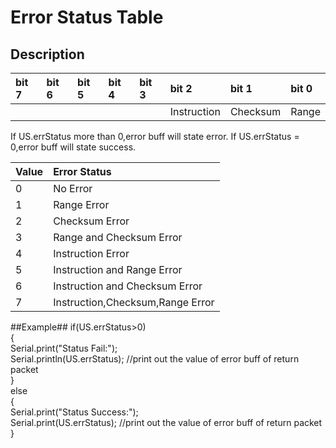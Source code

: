# Error Status Table #

## Description ##
|bit 7|bit 6|bit 5|bit 4|bit 3|bit 2|bit 1|bit 0|
|:----|:----|:----|:----|:----|:----|:----|:----|
|     |     |     |     |     |Instruction     |Checksum     |Range  |


If US.errStatus more than 0,error buff will state error.
If US.errStatus = 0,error buff will state success.

|Value| Error Status|
|:----|:------------|
|0    |No Error|
|1    |Range Error|
|2    |Checksum Error|
|3    |Range and Checksum Error|
|4    |Instruction Error|
|5    |Instruction and Range Error|
|6    |Instruction and Checksum Error|
|7    |Instruction,Checksum,Range Error|

##Example##
if(US.errStatus>0)<br/>
{<br/>
Serial.print("Status Fail:");<br/>
Serial.println(US.errStatus);        //print out the value of error buff of return packet<br/>
}<br/>
else<br/>
{<br/>
Serial.print("Status Success:");<br/>
Serial.print(US.errStatus);         //print out the value of error buff of return packet<br/>
}<br/>
